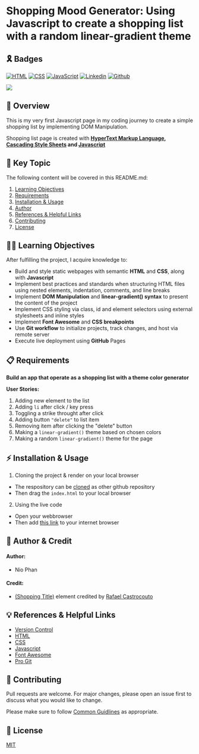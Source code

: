 # Shopping Mood Generator: Using Javascript to create a shopping list with a random linear-gradient theme

## 🎗️ Badges
[![HTML](https://img.shields.io/badge/HTML-%23FFac45.svg?&style=for-the-badge&logo=html5&logoColor=white&color=orange)](https://developer.mozilla.org/en-US/docs/Web/HTML)
[![CSS](https://img.shields.io/badge/CSS-%23FFac45.svg?&style=for-the-badge&logo=css3&logoColor=white&color=blue)](https://developer.mozilla.org/en-US/docs/Web/CSS)
[![JavaScript](https://img.shields.io/badge/JAVASCRIPT-%23FFac45.svg?&style=for-the-badge&logo=javascript&logoColor=white&color=yellow)](https://www.ecma-international.org/publications-and-standards/standards/ecma-262/)
[![Linkedin](https://img.shields.io/badge/linkedin-%230077B5.svg?&style=for-the-badge&logo=linkedin&logoColor=white)]([https://www.linkedin.com/](https://www.linkedin.com/in/nhan-phan-77358a141/))
[![Github](http://img.shields.io/badge/github-%231877F2.svg?&style=for-the-badge&logo=github&logoColor=white&color=black)]([https://github.com/](https://github.com/kippulainen04))

![](https://i.imgur.com/ORWuX3q.png)

## 🚀 Overview

This is my very first Javascript page in my coding journey to create a simple shopping list by implementing DOM Manipulation.

Shopping list page is created with **[HyperText Markup Language](https://en.wikipedia.org/wiki/HTML#:~:text=The%20HyperText%20Markup%20Language%20or,(HyperText%20Markup%20Language)), [Cascading Style Sheets](https://en.wikipedia.org/wiki/CSS) and [Javascript](https://en.wikipedia.org/wiki/JavaScript)** 

## 🔑 Key Topic

The following content will be covered in this README.md:
 1. [Learning Objectives](#learning)
 2. [Requirements](#requirement)
 3. [Installation & Usage](#tools)
 4. [Author](#author)
 5. [References & Helpful Links](#links)
 6. [Contributing](#contribution)
 7. [License](#license)

<div id='learning'/> 

## 🧑‍💻 Learning Objectives

After fulfilling the project, I acquire knowledge to:
* Build and style static webpages with semantic **HTML** and **CSS**, along with **Javascript**
* Implement best practices and standards when structuring HTML files using nested elements, indentation, comments, and line breaks
* Implement **DOM Manipulation** and **linear-gradient() syntax** to present the content of the project
* Implement CSS styling via class, id and element selectors using external stylesheets and inline styles
* Implement **Font Awesome** and **CSS breakpoints**
* Use **Git workflow** to initialize projects, track changes, and host via remote server
* Execute live deployment using **GitHub** Pages

<div id='requirement'/> 

## 📋 Requirements

**Build an app that operate as a shopping list with a theme color generator**

**User Stories:** 
1. Adding new element to the list
2. Adding `li` after click / key press
3. Toggling a strike throught after click
4. Adding button `"delete"` to list item
5. Removing item after clicking the "delete" button
6. Making a `linear-gradient()` theme based on chosen colors
7. Making a random `linear-gradient()` theme for the page

<div id='tools'/>

## ⚡ Installation & Usage

1. Cloning the project & render on your local browser
* The respository can be [cloned](https://docs.github.com/en/repositories/creating-and-managing-repositories/cloning-a-repository) as other github repository 
* Then drag the `index.html` to your local browser

2. Using the live code
* Open your webbrowser
* Then add [this link](https://kippulainen04.github.io/shopping-mood-generator/) to your internet browser

<div id='author'/>

## 👥 Author & Credit 

#### Author:
* Nio Phan

#### Credit:
* [(Shopping Title)](https://codepen.io/rafaelcastrocouto/pen/BNdOab) element credited by [Rafael Castrocouto](https://codepen.io/rafaelcastrocouto)

<div id='links'/>

## 💡 References & Helpful Links
* [Version Control](https://en.wikipedia.org/wiki/Version_control)
* [HTML](https://developer.mozilla.org/en-US/docs/Web/HTML)
* [CSS](https://developer.mozilla.org/en-US/docs/Web/CSS)
* [Javascript](https://www.freecodecamp.org/news/how-to-manipulate-the-dom-beginners-guide/#:~:text=The%20DOM%20stands%20for%20Document,and%20useful%20abilities%20of%20JavaScript.)
* [Font Awesome](https://fontawesome.com/)
* [Pro Git](https://git-scm.com/book/en/v2)

<div id='contribution'/>

## 💭 Contributing

Pull requests are welcome. For major changes, please open an issue first to discuss what you would like to change.

Please make sure to follow [Common Guidlines](https://docs.github.com/en/communities/setting-up-your-project-for-healthy-contributions/setting-guidelines-for-repository-contributors) as appropriate.

<div id='license'/>

## 📝 License
[MIT](https://choosealicense.com/licenses/mit/)


















